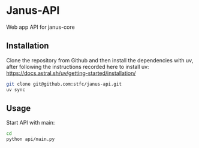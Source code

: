 # Janus-API

Web app API for janus-core

## Installation

Clone the repository from Github and then install the dependencies with uv, after following the instructions recorded here to install uv: https://docs.astral.sh/uv/getting-started/installation/

```bash
git clone git@github.com:stfc/janus-api.git
uv sync
```

## Usage

Start API with main:

```bash
cd
python api/main.py
```
